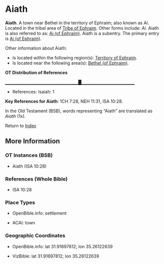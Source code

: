 # Aiath
**Aiath**. 
A town near Bethel in the territory of Ephraim; also known as Ai. 
Located in the tribal area of [Tribe of Ephraim](../../../groups/md/acai/Ephraim.md). 
Other forms include: 
*Ai*. 
Aiath is also referred to as: 
[Ai (of Ephraim)](Ai.md). 
Aiath is a subentry. The primary entry is 
[Ai (of Ephraim)](Ai.md). 




Other information about Aiath:


* Is located within the following region(s): 
[Territory of Ephraim](TerritoryOfEphraim.md). 
* Is located near the following area(s): 
[Bethel (of Ephraim)](Bethel.md). 


**OT Distribution of References**

▁▁▁▁▁▁▁▁▁▁▁▁▁▁▁▁▁▁▁▁▁▁█▁▁▁▁▁▁▁▁▁▁▁▁▁▁▁▁
* References: Isaiah: 1



**Key References for Aiath**: 
1CH 7:28, NEH 11:31, ISA 10:28. 


In the Old Testament (BSB), words representing “Aiath” are translated as 
*Aiath* (1x). 




Return to [Index](00-Index.md)

## More Information

### OT Instances (BSB)

* Aiath (ISA 10:28)



### References (Whole Bible)

* ISA 10:28


### Place Types

* OpenBible.info: settlement

* ACAI: town



### Geographic Coordinates

* OpenBible.info: lat 31.91697812; lon 35.26122639

* VizBible: lat 31.91697812; lon 35.26122639




